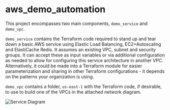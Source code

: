 # aws_demo_automation

This project encompasses two main components, `demo_service` and `demo_vpc`.

`demo_service` contains the Terraform code required to stand up and tear down a basic AWS service using Elastic Load Balancing, EC2+Autoscaling and ElastiCache Redis. It assumes an existing VPC, subnet and security groups. It can accept these as input variables or via additional configuration as needed to allow for configuring this service architecture in another VPC. Alternatively, it could be made into a Terraform module for easier parameterization and sharing in other Terraform configurations - it depends on the patterns your organization is using.

`demo_vpc` contains a folder, `us-east-1` with the Terraform code, if desirable, to use to build one of the VPCs in the attached network diagram.

![Service Diagram](https://aws-demo-resources.s3.amazonaws.com/aws_demo_diagram.png)